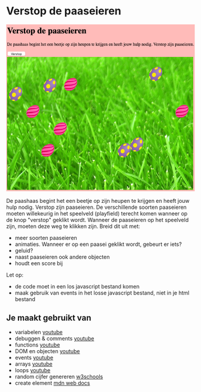 # Verstop de paaseieren

![Voorbeeld](images/Paaseieren-ui.png)

De paashaas begint het een beetje op zijn heupen te krijgen en heeft jouw hulp nodig. Verstop zijn paaseieren. De verschillende soorten paaseieren moeten willekeurig in het speelveld (playfield) terecht komen wanneer op de knop "verstop" geklikt wordt. Wanneer de paaseieren op het speelveld zijn, moeten deze weg te klikken zijn. Breid dit uit met:
- meer soorten paaseieren
- animaties. Wanneer er op een paasei geklikt wordt, gebeurt er iets?
- geluid?
- naast paaseieren ook andere objecten
- houdt een score bij

Let op:
- de code moet in een los javascript bestand komen
- maak gebruik van events in het losse javascript bestand, niet in je html bestand

## Je maakt gebruikt van
- variabelen [youtube](https://www.youtube.com/watch?v=oTKpXoqZims)
- debuggen & comments [youtube](https://www.youtube.com/watch?v=XUYCOm38SWY)
- functions [youtube](https://www.youtube.com/watch?v=zC5cvaETdyQ)
- DOM en objecten [youtube](https://www.youtube.com/watch?v=k81rBKqwDhU)
- events [youtube](https://www.youtube.com/watch?v=6jYEabxJXxg)
- arrays [youtube](https://www.youtube.com/watch?v=Z-l1IAbq3qg)
- loops [youtube](https://www.youtube.com/watch?v=8wJPgDNwxtE)
- random cijfer genereren [w3schools](https://www.w3schools.com/js/js_random.asp)
- create element [mdn web docs](https://developer.mozilla.org/en-US/docs/Web/API/Document/createElement)

